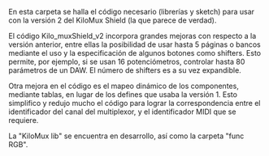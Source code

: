 En esta carpeta se halla el código necesario (librerías y sketch) para usar con la versión 2 del KiloMux Shield (la que parece de verdad).

El código Kilo_muxShield_v2 incorpora grandes mejoras con respecto a la versión anterior, entre ellas la posibilidad de usar hasta 5 páginas o bancos mediante el uso y la especificación de algunos botones como shifters. Esto permite, por ejemplo, si se usan 16 potenciómetros, controlar hasta 80 parámetros de un DAW. El número de shifters es a su vez expandible.

Otra mejora en el código es el mapeo dinámico de los componentes, mediante tablas, en lugar de los defines que usaba la versión 1. Esto simplifico y redujo mucho el código para lograr la correspondencia entre el identificador del canal del multiplexor, y el identificador MIDI que se requiere.

La "KiloMux lib" se encuentra en desarrollo, así como la carpeta "func RGB".